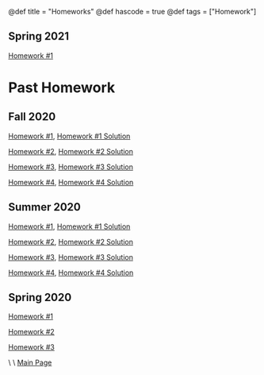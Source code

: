 @def title = "Homeworks"
@def hascode = true
@def tags = ["Homework"]

## Spring 2021
[Homework #1](ME_417_Control_of_Mechanical_Systems_Spring_2021_-_Homework_1.pdf)

# Past Homework

## Fall 2020

[Homework #1](ME_417_Control_of_Mechanical_Systems_Fall_2020_-_Homework_1.pdf),
[Homework #1 Solution](ME_417_Control_of_Mechanical_Systems_Fall_2020_-_Homework_1_Solution.pdf)

[Homework #2](ME_417_Control_of_Mechanical_Systems_Fall_2020_-_Homework_2.pdf),
[Homework #2 Solution](ME_417_Control_of_Mechanical_Systems_Fall_2020_-_Homework_2_Solution.pdf)

[Homework #3](ME_417_Control_of_Mechanical_Systems_Fall_2020_-_Homework_3.pdf),
[Homework #3 Solution](ME_417_Control_of_Mechanical_Systems_Fall_2020_-_Homework_3_Solution.pdf)

[Homework #4](ME_417_Control_of_Mechanical_Systems_Fall_2020_-_Homework_4.pdf),
[Homework #4 Solution](ME_417_Control_of_Mechanical_Systems_Fall_2020_-_Homework_4_Solution.pdf)

## Summer 2020

[Homework #1](ME_417_Control_of_Mechanical_Systems_Summer_2020_-_Homework_1.pdf),
[Homework #1 Solution](ME_417_Control_of_Mechanical_Systems_Summer_2020_-_Homework_1_Solution.pdf)

[Homework #2](ME_417_Control_of_Mechanical_Systems_Summer_2020_-_Homework_2.pdf),
[Homework #2 Solution](ME_417_Control_of_Mechanical_Systems_Summer_2020_-_Homework_2_Solution.pdf)

[Homework #3](ME_417_Control_of_Mechanical_Systems_Summer_2020_-_Homework_3.pdf),
[Homework #3 Solution](ME_417_Control_of_Mechanical_Systems_Summer_2020_-_Homework_3_Solution.pdf)

[Homework #4](ME_417_Control_of_Mechanical_Systems_Summer_2020_-_Homework_4.pdf),
[Homework #4 Solution](ME_417_Control_of_Mechanical_Systems_Summer_2020_-_Homework_4_Solution.pdf)

## Spring 2020

[Homework #1](ME_417_Control_of_Mechanical_Systems_Spring_2020_-_Homework_1.pdf)

[Homework #2](ME_417_Control_of_Mechanical_Systems_Spring_2020_-_Homework_2.pdf)

[Homework #3](ME_417_Control_of_Mechanical_Systems_Spring_2020_-_Homework_3.pdf)



\\
\\
[Main Page](/index.html)
